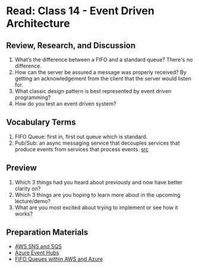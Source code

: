 # Read: Class 14 - Event Driven Architecture

## Review, Research, and Discussion

1. What’s the difference between a FIFO and a standard queue? There's no difference.
2. How can the server be assured a message was properly received? By getting an acknowledgement from the client that the server would listen for.
3. What classic design pattern is best represented by event driven programming?
4. How do you test an event driven system?

## Vocabulary Terms

1. FIFO Queue: first in, first out queue which is standard.
2. Pub/Sub: an async messaging service that decouples services that produce events from services that process events. [src](https://cloud.google.com/pubsub/docs/overview)

## Preview

1. Which 3 things had you heard about previously and now have better clarity on?
2. Which 3 things are you hoping to learn more about in the upcoming lecture/demo?
3. What are you most excited about trying to implement or see how it works?

## Preparation Materials

* [AWS SNS and SQS](https://www.youtube.com/watch?v=mXk0MNjlO7A)
* [Azure Event Hubs](https://www.youtube.com/watch?v=DDDjFQSQyF4)
* [FIFO Queues within AWS and Azure](https://medium.com/@vunvulear/fifo-and-queues-inside-aws-and-azure-d21145473d5a)
